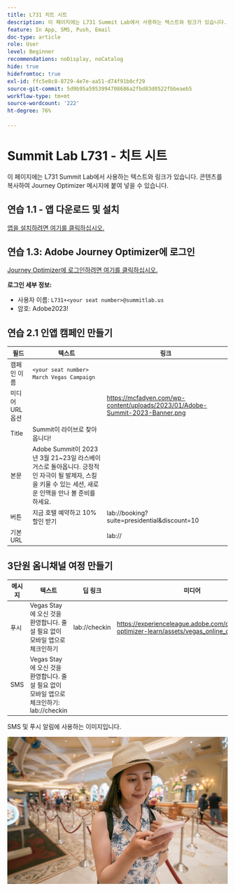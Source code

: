 ```yaml
---
title: L731 치트 시트
description: 이 페이지에는 L731 Summit Lab에서 사용하는 텍스트와 링크가 있습니다.
feature: In App, SMS, Push, Email
doc-type: article
role: User
level: Beginner
recommendations: noDisplay, noCatalog
hide: true
hidefromtoc: true
exl-id: ffc5e8c8-8729-4e7e-aa51-d74f91b0cf29
source-git-commit: 5d9b95a5953994708686a2fbd83d0522fbbeaeb5
workflow-type: tm+mt
source-wordcount: '222'
ht-degree: 76%

---
```


# Summit Lab L731 - 치트 시트

이 페이지에는 L731 Summit Lab에서 사용하는 텍스트와 링크가 있습니다. 콘텐츠를 복사하여 Journey Optimizer 메시지에 붙여 넣을 수 있습니다.

## 연습 1.1 - 앱 다운로드 및 설치

[앱을 설치하려면 여기를 클릭하십시오.](https://testflight.apple.com/join/H0N5iWvW)

## 연습 1.3: Adobe Journey Optimizer에 로그인

[Journey Optimizer에 로그인하려면 여기를 클릭하십시오.](https://experience.adobe.com/#/@techmarketingdemos/sname:summit-2023-ajo-lab/journey-optimizer/home)

**로그인 세부 정보:**

* 사용자 이름: `L731+<your seat number>@summitlab.us`
* 암호: Adobe2023!


## 연습 2.1 인앱 캠페인 만들기

| 필드 | 텍스트 | 링크 |
|----|----|----|
| 캠페인 이름 | `<your seat number> March Vegas Campaign` |  |
| 미디어 URL 옵션 |  | https://mcfadyen.com/wp-content/uploads/2023/01/Adobe-Summit-2023-Banner.png |
| Title | Summit이 라이브로 찾아옵니다! |  |
| 본문 | Adobe Summit이 2023년 3월 21~23일 라스베이거스로 돌아옵니다. 긍정적인 자극이 될 발제자, 스킬을 키울 수 있는 세션, 새로운 인맥을 만나 볼 준비를 하세요. |  |
| 버튼 | 지금 호텔 예약하고 10% 할인 받기 | lab://booking?suite=presidential&amp;discount=10 |
| 기본 URL |  | lab:// |



## 3단원 옴니채널 여정 만들기

| 메시지 | 텍스트 | 딥 링크 | 미디어 |
|----|----|----|----|
| 푸시 | Vegas Stay에 오신 것을 환영합니다. 줄 설 필요 없이 모바일 앱으로 체크인하기 | lab://checkin | https://experienceleague.adobe.com/docs/journey-optimizer-learn/assets/vegas_online_check_in.jpg |
| SMS | Vegas Stay에 오신 것을 환영합니다. 줄 설 필요 없이 모바일 앱으로 체크인하기: lab://checkin |  |


SMS 및 푸시 알림에 사용하는 이미지입니다.

![온라인 체크인](/help/assets/vegas_online_check_in.jpg)
